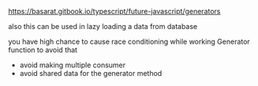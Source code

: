 https://basarat.gitbook.io/typescript/future-javascript/generators

also this can be used in lazy loading a data from database

you have high chance to cause race conditioning while working Generator function to avoid that
- avoid making multiple consumer 
- avoid shared data for the generator method